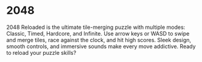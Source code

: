 # 2048
2048 Reloaded is the ultimate tile-merging puzzle with multiple modes: Classic, Timed, Hardcore, and Infinite. Use arrow keys or WASD to swipe and merge tiles, race against the clock, and hit high scores. Sleek design, smooth controls, and immersive sounds make every move addictive. Ready to reload your puzzle skills?
